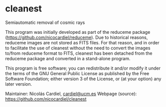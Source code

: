 # cleanest
Semiautomatic removal of cosmic rays

This program was initially developed as part of the reduceme package
(https://github.com/nicocardiel/reduceme). Due to historical reasons, reduceme
images are not stored as FITS files. For that reason, and in order to
facilitate the use of cleanest without the need to convert the images to/from
reduceme format to FITS, cleanest has been detached from the reduceme package
and converted in a stand-alone program.


This program is free software; you can redistribute it and/or modify it
under the terms of the GNU General Public License as published by the Free
Software Foundation; either version 3 of the License, or (at your option) any
later version.

Maintainer: Nicolás Cardiel, cardiel@ucm.es
Webpage (source): https://github.com/nicocardiel/cleanest
